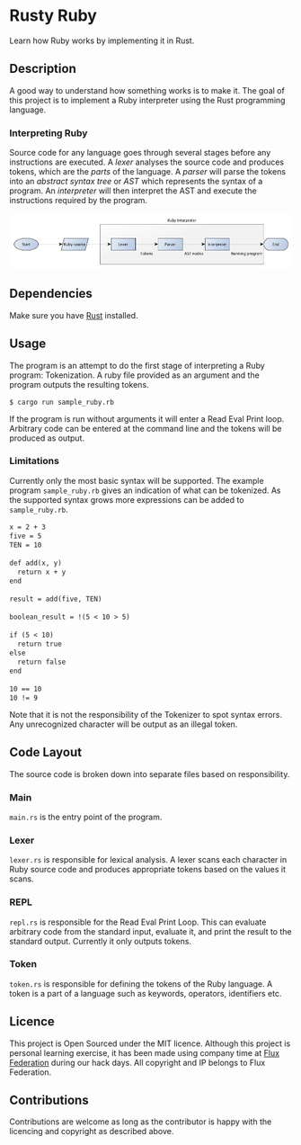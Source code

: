 # Rusty Ruby
Learn how Ruby works by implementing it in Rust.

## Description
A good way to understand how something works is to make it. The goal of this project is to implement a Ruby interpreter using the Rust programming language.

### Interpreting Ruby

Source code for any language goes through several stages before any instructions are executed. A *lexer* analyses the source code and produces tokens, which are the *parts* of the language. A *parser* will parse the tokens into an *abstract syntax tree* or *AST* which represents the syntax of a program. An *interpreter* will then interpret the AST and execute the instructions required by the program.

![Flow of a Ruby program through an interpreter](https://github.com/samWson/rusty-ruby/blob/master/ruby-interpreter-flow-chart.jpg)

## Dependencies
Make sure you have [Rust](https://www.rust-lang.org/en-US/install.html) installed.

## Usage
The program is an attempt to do the first stage of interpreting a Ruby program: Tokenization. A ruby file provided as an argument and the program outputs the resulting tokens.
```
$ cargo run sample_ruby.rb
```
If the program is run without arguments it will enter a Read Eval Print loop. Arbitrary code can be entered at the command line and the tokens will be produced as output.

### Limitations
Currently only the most basic syntax will be supported. The example program `sample_ruby.rb` gives an indication of what can be tokenized. As the supported syntax grows more expressions can be added to `sample_ruby.rb`.
```
x = 2 + 3
five = 5
TEN = 10

def add(x, y)
  return x + y
end

result = add(five, TEN)

boolean_result = !(5 < 10 > 5)

if (5 < 10)
  return true
else
  return false
end

10 == 10
10 != 9
```
Note that it is not the responsibility of the Tokenizer to spot syntax errors. Any unrecognized character will be output as an illegal token.

## Code Layout

The source code is broken down into separate files based on responsibility.

### Main

`main.rs` is the entry point of the program.

### Lexer

`lexer.rs` is responsible for lexical analysis. A lexer scans each character in Ruby source code and produces appropriate tokens based on the values it scans.

### REPL

`repl.rs` is responsible for the Read Eval Print Loop. This can evaluate arbitrary code from the standard input, evaluate it, and print the result to the standard output. Currently it only outputs tokens.

### Token

`token.rs` is responsible for defining the tokens of the Ruby language. A token is a part of a language such as keywords, operators, identifiers etc.

## Licence
This project is Open Sourced under the MIT licence. Although this project is personal learning exercise, it has been made using company time at [Flux Federation](http://fluxfederation.com/) during our hack days. All copyright and IP belongs to Flux Federation.

## Contributions
Contributions are welcome as long as the contributor is happy with the licencing and copyright as described above.
